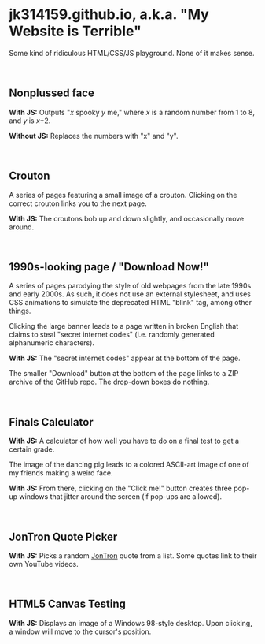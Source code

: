 # jk314159.github.io, a.k.a. "My Website is Terrible"
Some kind of ridiculous HTML/CSS/JS playground. None of it makes sense.

&nbsp;

## Nonplussed face
**With JS:** Outputs "*x* spooky *y* me," where *x* is a random number from 1 to 8, and *y* is *x*+2.

**Without JS:** Replaces the numbers with "x" and "y".

&nbsp;

## Crouton
A series of pages featuring a small image of a crouton. Clicking on the correct crouton links you to the next page.

**With JS:** The croutons bob up and down slightly, and occasionally move around.

&nbsp;

## 1990s-looking page / "Download Now!"
A series of pages parodying the style of old webpages from the late 1990s and early 2000s. As such, it does not use an external stylesheet, and uses CSS animations to simulate the deprecated HTML "blink" tag, among other things.

Clicking the large banner leads to a page written in broken English that claims to steal "secret internet codes" (i.e. randomly generated alphanumeric characters).

**With JS:** The "secret internet codes" appear at the bottom of the page.

The smaller "Download" button at the bottom of the page links to a ZIP archive of the GitHub repo. The drop-down boxes do nothing.

&nbsp;

## Finals Calculator
**With JS:** A calculator of how well you have to do on a final test to get a certain grade.

The image of the dancing pig leads to a colored ASCII-art image of one of my friends making a weird face.

**With JS:** From there, clicking on the "Click me!" button creates three pop-up windows that jitter around the screen (if pop-ups are allowed).

&nbsp;

## JonTron Quote Picker
**With JS:** Picks a random [JonTron](http://www.youtube.com/user/JonTronShow) quote from a list. Some quotes link to their own YouTube videos.

&nbsp;

## HTML5 Canvas Testing
**With JS:** Displays an image of a Windows 98-style desktop. Upon clicking, a window will move to the cursor's position.

